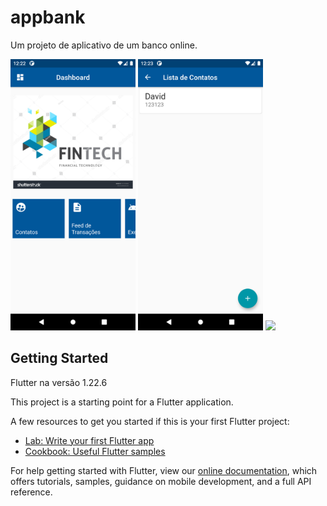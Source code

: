 # appbank

Um projeto de aplicativo de um banco online.

<p float="left">
  <img src="screenshot/Screenshot_1635650564.png" width="200">
  <img src="screenshot/Screenshot_1635650599.png" width="200">
  <img src="screenshot/Screenshot_1635650632.png.png" width="200">
</p>


## Getting Started

Flutter na versão 1.22.6

This project is a starting point for a Flutter application.

A few resources to get you started if this is your first Flutter project:

- [Lab: Write your first Flutter app](https://flutter.dev/docs/get-started/codelab)
- [Cookbook: Useful Flutter samples](https://flutter.dev/docs/cookbook)

For help getting started with Flutter, view our
[online documentation](https://flutter.dev/docs), which offers tutorials,
samples, guidance on mobile development, and a full API reference.
